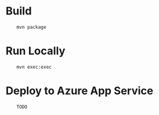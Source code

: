 # Build 

        mvn package

# Run Locally

        mvn exec:exec

# Deploy to Azure App Service

        TODO

